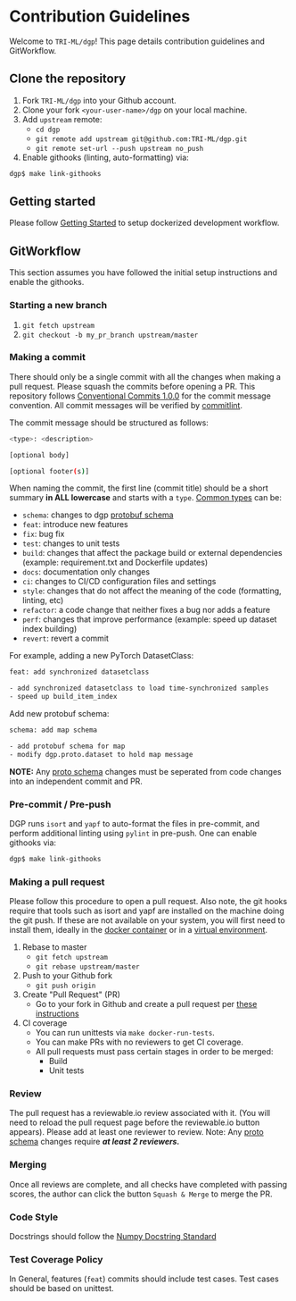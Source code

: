 # Contribution Guidelines


Welcome to `TRI-ML/dgp`! This page details contribution guidelines and GitWorkflow.

## Clone the repository

1. Fork `TRI-ML/dgp` into your Github account.
2. Clone your fork `<your-user-name>/dgp` on your local machine.
3. Add `upstream` remote:
   * `cd dgp`
   * `git remote add upstream git@github.com:TRI-ML/dgp.git`
   * `git remote set-url --push upstream no_push`
4. Enable githooks (linting, auto-formatting) via:

```sh
dgp$ make link-githooks
```

## Getting started

Please follow [Getting Started](GETTING_STARTED.md) to setup dockerized development workflow.

## GitWorkflow

This section assumes you have followed the initial setup instructions and enable the githooks.

### Starting a new branch
1. `git fetch upstream`
2. `git checkout -b my_pr_branch upstream/master`

### Making a commit
There should only be a single commit with all the changes when making a pull request. Please squash the commits before opening a PR.
This repository follows [Conventional Commits 1.0.0](https://www.conventionalcommits.org/en/v1.0.0/) for the commit message convention. All commit messages will be verified by [commitlint](https://github.com/conventional-changelog/commitlint).

The commit message should be structured as follows:
```sh
<type>: <description>

[optional body]

[optional footer(s)]
```

When naming the commit, the first line (commit title) should be a short summary **in ALL lowercase** and starts with a `type`. [Common types](https://github.com/conventional-changelog/commitlint/tree/master/@commitlint/config-conventional#type-enum) can be:

- `schema`: changes to dgp [protobuf schema](https://github.com/TRI-ML/dgp/tree/master/dgp/proto)
- `feat`: introduce new features
- `fix`: bug fix
- `test`: changes to unit tests
- `build`: changes that affect the package build or external dependencies (example: requirement.txt and Dockerfile updates)
- `docs`: documentation only changes
- `ci`: changes to CI/CD configuration files and settings
- `style`: changes that do not affect the meaning of the code (formatting, linting, etc)
- `refactor`: a code change that neither fixes a bug nor adds a feature
- `perf`: changes that improve performance (example: speed up dataset index building)
- `revert`: revert a commit

For example, adding a new PyTorch DatasetClass:
```sh
feat: add synchronized datasetclass

- add synchronized datasetclass to load time-synchronized samples
- speed up build_item_index
```

Add new protobuf schema:
```sh
schema: add map schema

- add protobuf schema for map
- modify dgp.proto.dataset to hold map message
```

**NOTE:** Any [proto schema](../dgp/proto) changes must be seperated from code changes into an independent commit and PR.

### Pre-commit / Pre-push
DGP runs `isort` and `yapf` to auto-format the files in pre-commit, and perform additional linting using `pylint` in pre-push. One can enable githooks via:
```sh
dgp$ make link-githooks
```

### Making a pull request

Please follow this procedure to open a pull request. Also note, the git hooks require that tools such as isort and yapf are installed on the machine doing the git push. If these are not available on your system, you will first need to install them, ideally in the [docker container](GETTING_STARTED.md#markdown-develop-within-docker) or in a [virtual environment](VIRTUAL_ENV.md).

1. Rebase to master
   * `git fetch upstream`
   * `git rebase upstream/master`
2. Push to your Github fork
   * `git push origin`
3. Create "Pull Request" (PR)
   * Go to your fork in Github and create a pull request per [these instructions](https://docs.github.com/en/github/collaborating-with-issues-and-pull-requests/creating-a-pull-request)
4. CI coverage
   * You can run unittests via `make docker-run-tests`.
   * You can make PRs with no reviewers to get CI coverage.
   * All pull requests must pass certain stages in order to be merged:
     * Build
     * Unit tests

### Review
The pull request has a reviewable.io review associated with it. (You will need to reload the pull request page before the reviewable.io button appears). Please add at least one reviewer to review.
Note: Any [proto schema](../dgp/proto) changes require _**at least 2 reviewers.**_

### Merging
Once all reviews are complete, and all checks have completed with passing scores, the author can click the button `Squash & Merge` to merge the PR.

### Code Style
Docstrings should follow the [Numpy Docstring Standard](https://numpydoc.readthedocs.io/en/latest/format.html#docstring-standard)

### Test Coverage Policy
In General, features (`feat`) commits should include test cases. Test cases should be based on unittest.